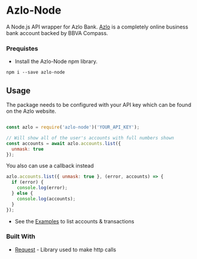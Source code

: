 # Azlo-Node

A Node.js API wrapper for Azlo Bank. [Azlo](https://azlo.com) is a completely online business bank account backed by BBVA Compass.

### Prequistes
* Install the Azlo-Node npm library.
```
npm i --save azlo-node
```

## Usage
The package needs to be configured with your API key which can be found on the Azlo website.

```js

const azlo = require('azlo-node')('YOUR_API_KEY');

// Will show all of the user's accounts with full numbers shown
const accounts = await azlo.accounts.list({
  unmask: true
});

```

You also can use a callback instead

```js
azlo.accounts.list({ unmask: true }, (error, accounts) => {
  if (error) {
    console.log(error);
  } else {
    console.log(accounts);
  }
});

```

* See the [Examples](https://github.com/jaireddjawed/Azlo-Node/blob/master/examples.js) to list accounts & transactions

### Built With
* [Request](https://www.npmjs.com/package/request) - Library used to make http calls
